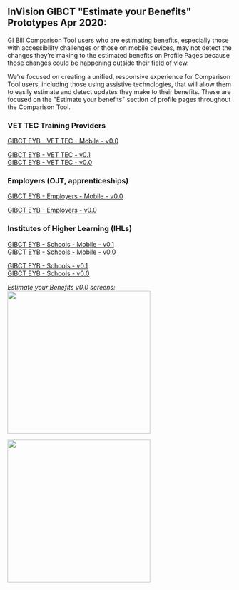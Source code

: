 
## InVision GIBCT "Estimate your Benefits" Prototypes Apr 2020:

GI Bill Comparison Tool users who are estimating benefits, especially those with accessibility challenges or those on mobile devices, may not detect the changes they’re making to the estimated benefits on Profile Pages because those changes could be happening outside their field of view.

We're focused on creating a unified, responsive experience for Comparison Tool users, including those using assistive technologies, that will allow them to easily estimate and detect updates they make to their benefits. These are focused on the "Estimate your benefits" section of profile pages throughout the Comparison Tool.  

### VET TEC Training Providers
[GIBCT EYB - VET TEC - Mobile - v0.0](https://bahdigital.invisionapp.com/share/DRIADKKP7QN)  

[GIBCT EYB - VET TEC - v0.1](https://bahdigital.invisionapp.com/share/34IADJKHV5P)   
[GIBCT EYB - VET TEC - v0.0](https://bahdigital.invisionapp.com/share/NVIADERSPYE) 

### Employers (OJT, apprenticeships)
[GIBCT EYB - Employers - Mobile - v0.0](https://bahdigital.invisionapp.com/share/DRIADKKP7QN)  

[GIBCT EYB - Employers - v0.0](https://bahdigital.invisionapp.com/share/JPIADJV8X4U)   

### Institutes of Higher Learning (IHLs)
[GIBCT EYB - Schools - Mobile - v0.1](https://bahdigital.invisionapp.com/share/8FIADKG5HDS)  
[GIBCT EYB - Schools - Mobile - v0.0](https://bahdigital.invisionapp.com/share/QTIADGY6DCV)  

[GIBCT EYB - Schools - v0.1](https://bahdigital.invisionapp.com/share/GVIADJTCSXR)  
[GIBCT EYB - Schools - v0.0](https://bahdigital.invisionapp.com/share/JFIADETXBAW)       

*Estimate your Benefits v0.0 screens:*  
<kbd><img src="" width="320"></kbd> 
 
<kbd><img src="" width="320"></kbd> 



 
